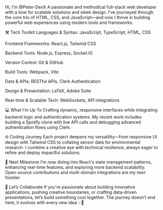 Hi, I’m @Peter-DevX
A passionate and methodical full-stack web developer with a love for scalable solutions and sleek design. I’ve journeyed through the core trio of HTML, CSS, and JavaScript—and now I thrive in building powerful web experiences using modern tools and frameworks.

🛠️ Tech Toolkit
Languages & Syntax: JavaScript, TypeScript, HTML, CSS

Frontend Frameworks: React.js, Tailwind CSS

Backend Tools: Node.js, Express, Socket.IO

Version Control: Git & GitHub

Build Tools: Webpack, Vite

Data & APIs: RESTful APIs, Clerk Authentication

Design & Presentation: LaTeX, Adobe Suite

Real-time & Scalable Tech: WebSockets, API integrations

💻 What I'm Up To
Crafting dynamic, responsive interfaces while integrating backend logic and authentication systems. My recent work includes building a Spotify clone with live API calls and debugging advanced authentication flows using Clerk.

🌐 Coding Journey
Each project deepens my versatility—from responsive UI design with Tailwind CSS to collating sensor data for environmental research. I combine a creative eye with technical resilience, always eager to refine and deploy impactful solutions.

🚀 Next Milestone
I’m now diving into React's state management patterns, enhancing real-time features, and exploring more backend scalability. Open-source contributions and multi-domain integrations are my next frontier.

🌱 Let’s Collaborate
If you're passionate about building innovative applications, pushing creative boundaries, or crafting data-driven presentations, let’s build something cool together. The journey doesn’t end here, it evolves with every new idea 💡🚀

